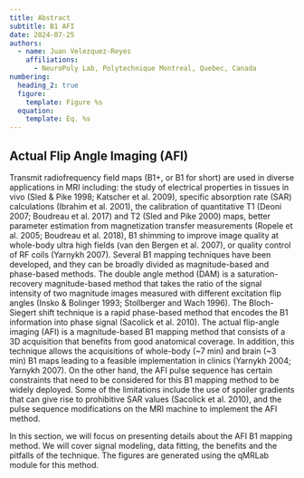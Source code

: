 ```yaml
---
title: Abstract
subtitle: B1 AFI
date: 2024-07-25
authors:
  - name: Juan Velezquez-Reyes
    affiliations:
      - NeuroPoly Lab, Polytechnique Montreal, Quebec, Canada
numbering:
  heading_2: true
  figure:
    template: Figure %s
  equation:
    template: Eq. %s
---
```


## Actual Flip Angle Imaging (AFI)

Transmit radiofrequency field maps (B1+, or B1 for short) are used in diverse applications in MRI including: the study of electrical properties in tissues in vivo (Sled & Pike 1998; Katscher et al. 2009), specific absorption rate (SAR) calculations (Ibrahim et al. 2001), the calibration of quantitative T1 (Deoni 2007; Boudreau et al. 2017) and T2 (Sled and Pike 2000) maps, better parameter estimation from magnetization transfer measurements (Ropele et al. 2005; Boudreau et al. 2018), B1 shimming to improve image quality at whole-body ultra high fields (van den Bergen et al. 2007), or quality control of RF coils (Yarnykh 2007). Several B1 mapping techniques have been developed, and they can be broadly divided as magnitude-based and phase-based methods. The double angle method (DAM) is a saturation-recovery magnitude-based method that takes the ratio of the signal intensity of two magnitude images measured with different excitation flip angles (Insko & Bolinger 1993; Stollberger and Wach 1996). The Bloch-Siegert shift technique is a rapid phase-based method that encodes the B1 information into phase signal (Sacolick et al. 2010). The actual flip-angle imaging (AFI) is a magnitude-based B1 mapping method that consists of a 3D acquisition that benefits from good anatomical coverage. In addition, this technique allows the acquisitions of whole-body (~7 min) and brain (~3 min) B1 maps leading to a feasible implementation in clinics (Yarnykh 2004; Yarnykh 2007). On the other hand, the AFI pulse sequence has certain constraints that need to be considered for this B1 mapping method to be widely deployed. Some of the limitations include the use of spoiler gradients that can give rise to prohibitive SAR values (Sacolick et al. 2010), and the pulse sequence modifications on the MRI machine to implement the AFI method.

In this section, we will focus on presenting details about the AFI B1 mapping method. We will cover signal modeling, data fitting, the benefits and the pitfalls of the technique. The figures are generated using the qMRLab module for this method.